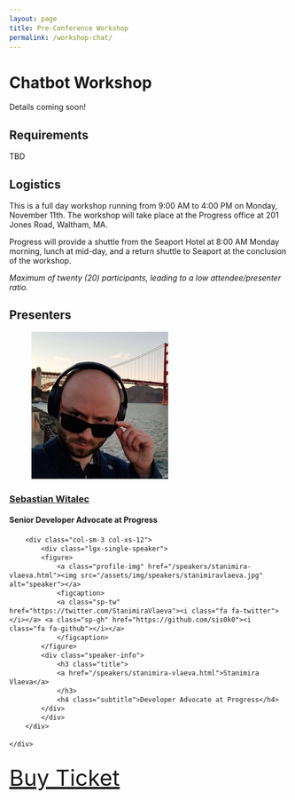 ```yaml
---
layout: page
title: Pre-Conference Workshop
permalink: /workshop-chat/
---
```


# Chatbot Workshop

Details coming soon!

## Requirements

TBD

## Logistics

This is a full day workshop running from 9:00 AM to 4:00 PM on Monday, November 11th. The workshop will take place at the Progress office at 201 Jones Road, Waltham, MA.

Progress will provide a shuttle from the Seaport Hotel at 8:00 AM Monday morning, lunch at mid-day, and a return shuttle to Seaport at the conclusion of the workshop.

_Maximum of twenty (20) participants, leading to a low attendee/presenter ratio._

## Presenters

<div class="container">
	<div class="row">
		<div class="col-sm-3 col-xs-12">
			<div class="lgx-single-speaker" style="padding-left:0">
			<figure>
				<a class="profile-img" href="/speakers/sebastian-witalec.html"><img src="/assets/img/speakers/sebastianwitalec.jpg" alt="speaker"></a>
				<figcaption>
				<a class="sp-tw" href="https://twitter.com/sebawita"><i class="fa fa-twitter"></i></a> <a class="sp-gh" href="https://github.com/sebawita"><i class="fa fa-github"></i></a> 
				</figcaption>
			</figure>
			<div class="speaker-info">
				<h3 class="title">
				<a href="/speakers/sebastian-witalec.html">Sebastian Witalec</a>
				</h3>
				<h4 class="subtitle">Senior Developer Advocate at Progress</h4>
			</div>
			</div>
		</div>

    	<div class="col-sm-3 col-xs-12">
    		<div class="lgx-single-speaker">
    		<figure>
    			<a class="profile-img" href="/speakers/stanimira-vlaeva.html"><img src="/assets/img/speakers/stanimiravlaeva.jpg" alt="speaker"></a>
    			<figcaption>
    			<a class="sp-tw" href="https://twitter.com/StanimiraVlaeva"><i class="fa fa-twitter"></i></a> <a class="sp-gh" href="https://github.com/sis0k0"><i class="fa fa-github"></i></a>
    			</figcaption>
    		</figure>
    		<div class="speaker-info">
    			<h3 class="title">
    			<a href="/speakers/stanimira-vlaeva.html">Stanimira Vlaeva</a>
    			</h3>
    			<h4 class="subtitle">Developer Advocate at Progress</h4>
    		</div>
    		</div>
    	</div>

    </div>

</div>

<div class="container" style="padding-top:15px">
	<a class="lgx-btn" style="font-size:2.5rem" href="https://www.eventbrite.com/e/jsmobileconf-2019-tickets-59111096882#tickets"><span>Buy Ticket</span></a>
</div>
